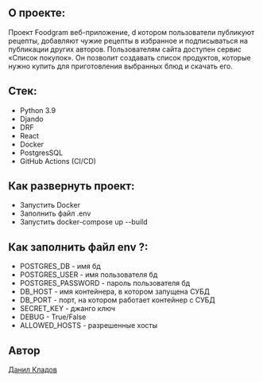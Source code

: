 ## О проекте:
Проект Foodgram  веб-приложение, d котором пользователи публикуют рецепты, добавляют чужие рецепты в избранное и подписываться на публикации других авторов. Пользователям сайта доступен сервис «Список покупок». Он позволит создавать список продуктов, которые нужно купить для приготовления выбранных блюд и скачать его.

## Стек:
- Python 3.9
- Djando
- DRF
- React
- Docker
- PostgresSQL
- GitHub Actions (CI/CD)

## Как развернуть проект:
- Запустить Docker
- Заполнить файл .env
- Запустить docker-compose up --build

## Как заполнить файл env ?:
- POSTGRES_DB - имя бд
- POSTGRES_USER - имя пользователя бд
- POSTGRES_PASSWORD - пароль пользователя бд
- DB_HOST - имя контейнера, в котором запущена СУБД
- DB_PORT - порт, на котором работает контейнер с СУБД
- SECRET_KEY - джанго ключ
- DEBUG - True/False
- ALLOWED_HOSTS - разрешенные хосты

## Автор 
[Данил Кладов](https://github.com/Kladov13)
